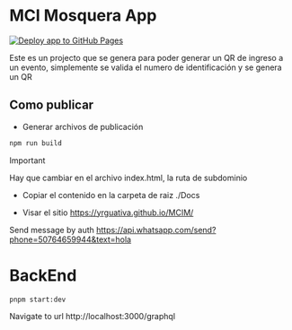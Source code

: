 

# MCI Mosquera App

[![Deploy app to GitHub Pages](https://github.com/yrguativa/MCIM/actions/workflows/deploy.yml/badge.svg)](https://github.com/yrguativa/MCIM/actions/workflows/deploy.yml)

Este es un projecto que se genera para poder generar un QR de ingreso a un evento, simplemente se valida el numero de identificación y se genera un QR

## Como publicar

* Generar archivos de publicación
```sh
npm run build
```

> [!IMPORTANT]
> Hay que cambiar en el archivo index.html, la ruta de subdominio

* Copiar el contenido en la carpeta de raiz ./Docs

* Visar el sitio https://yrguativa.github.io/MCIM/


Send message by auth 
https://api.whatsapp.com/send?phone=50764659944&text=hola


# BackEnd

```sh
pnpm start:dev
```

Navigate to url http://localhost:3000/graphql